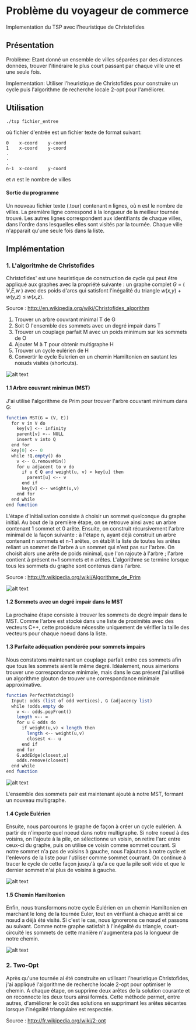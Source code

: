 # Problème du voyageur de commerce
Implementation du TSP avec l'heuristique de Christofides

Présentation
-----------

Problème: Etant donné un ensemble de villes séparées par des distances données, trouver l'itinéraire le plus court passant par chaque ville une et une seule fois.

Implementation: Utiliser l'heuristique de Christofides pour construire un cycle puis l'algorithme de recherche locale 2-opt pour l'améliorer.


Utilisation
-----------

```
./tsp fichier_entree
```
où fichier d'entrée est un fichier texte de format suivant:
```   
0    x-coord    y-coord
1    x-coord    y-coord 
.
.
.
n-1  x-coord    y-coord

```
et <i>n</i> est le nombre de villes

#### Sortie du programme
Un nouveau fichier texte (.tour) contenant n lignes, où n est le nombre de villes. La première ligne correspond à la longueur de la meilleur tournée trouvé. Les autres lignes correspondent aux identifiants de chaque villes, dans l'ordre dans lesquelles elles sont visités par la tournée. Chaque ville n'apparait qu'une seule fois dans la liste.

Implémentation
-----------

### 1. L'algoritmhe de Christofides

Christofides' est une heuristique de construction de cycle qui peut être appliqué aux graphes avec la propriété suivante : un graphe complet  _G_ = ( _V_,_E_,_w_ ) avec des poids d'arcs qui satisfont l'inégalité du triangle _w_(_x,y_) + _w_(_y,z_) ≤ _w_(_x,z_). 

Source : http://en.wikipedia.org/wiki/Christofides_algorithm

1. Trouver un arbre couvrant minimal T de G
2. Soit O l'ensemble des sommets avec un degré impair dans T
3. Trouver un couplage parfait M avec un poids minimum sur les sommets de O
4. Ajouter M à T pour obtenir multigraphe H
5. Trouver un cycle eulérien de H
6. Convertir le cycle Eulerien en un chemin Hamiltonien en sautant les nœuds visités (shortcuts).

![alt text][fig1]

#### 1.1 Arbre couvrant minimun (MST)
J'ai utilisé l'algorithme de Prim pour trouver l'arbre couvrant minimum dans G:
```scilab
function MST(G = (V, E)) 
  for v in V do
    key[v] <-- infinity
    parent[v] <-- NULL
    insert v into Q
  end for
  key[0] <-- 0
  while !Q.empty() do
    v <-- Q.removeMin() 
    for u adjacent to v do
      if u ∈ Q and weight(u, v) < key[u] then
        parent[u] <-- v 
      end if
      key[v] <-- weight(u,v)
    end for
  end while
end function
```

L'étape d'initialisation consiste à choisir un sommet quelconque du graphe initial. Au bout de la première étape, on se retrouve ainsi avec un arbre contenant 1 sommet et 0 arête. Ensuite, on construit récursivement l'arbre minimal de la façon suivante : à l'étape n, ayant déjà construit un arbre contenant n sommets et n-1 arêtes, on établit la liste de toutes les arêtes reliant un sommet de l'arbre à un sommet qui n'est pas sur l'arbre. On choisit alors une arête de poids minimal, que l'on rajoute à l'arbre ; l'arbre contient à présent n+1 sommets et n arêtes. L'algorithme se termine lorsque tous les sommets du graphe sont contenus dans l'arbre.

Source : http://fr.wikipedia.org/wiki/Algorithme_de_Prim

![alt text][fig2]

#### 1.2 Sommets avec un degré impair dans le MST
La prochaine étape consiste à trouver les sommets de degré impair dans le MST. Comme l'arbre est stocké dans une liste de  proximités avec des vecteurs C++, cette procédure nécessite uniquement de vérifier la taille des vecteurs pour chaque noeud dans la liste.

#### 1.3 Parfaite adéquation pondérée pour sommets impairs

Nous constatons maintenant un couplage parfait entre ces sommets afin que tous les sommets aient le même degré. Idéalement, nous aimerions trouver une correspondance minimale, mais dans le cas présent j'ai utilisé un algorithme glouton de trouver une correspondance minimale approximative.

```scilab
function PerfectMatching()
  Input: odds (list of odd vertices), G (adjacency list)
  while !odds.empty do
    v <-- odds.popFront()
    length <-- ∞
    for u ∈ odds do
      if weight(u,v) < length then
        length <-- weight(u,v)
        closest <-- u
      end if
    end for
    G.addEdge(closest,u)
    odds.remove(closest)
  end while
end function
```

![alt text][fig3]

L'ensemble des sommets pair est maintenant ajouté à notre MST, formant un nouveau multigraphe.

#### 1.4 Cycle Eulérien
Ensuite, nous parcourons le graphe de façon à créer un cycle eulérien. A partir de n'importe quel noeud dans notre multigraphe. Si notre noeud à des voisins, on l'ajoute à la pile, on sélectionne un voisin, on retire l'arc entre ceux-ci du graphe, puis on utilise ce voisin comme sommet courant. Si notre sommet n'a pas de voisins à gauche, nous l'ajoutons à notre cycle et l'enlevons de la liste pour l'utiliser comme sommet courrant. On continue à tracer le cycle de cette façon jusqu'à qu'a ce que la pile soit vide et que le dernier sommet n'ai plus de voisins à gauche.

![alt text][fig4]


#### 1.5 Chemin Hamiltonien
Enfin, nous transformons notre cycle Eulérien en un chemin Hamiltonien en marchant le long de la tournée Euler, tout en vérifiant à chaque arrêt si ce nœud a déjà été visité. Si c'est le cas, nous ignorerons ce nœud et passons au suivant. Comme notre graphe satisfait à l'inégalité du triangle, court-circuité les sommets de cette manière n'augmentera pas la longueur de notre chemin.

![alt text][fig5]

### 2. Two-Opt
Après qu'une tournée ai été construite en utilisant l'heuristique Christofides, j'ai appliqué l'algorithme de recherche locale 2-opt pour optimiser le chemin. A chaque étape, on supprime deux arêtes de la solution courante et on reconnecte les deux tours ainsi formés. Cette méthode permet, entre autres, d'améliorer le coût des solutions en supprimant les arêtes sécantes lorsque l'inégalité triangulaire est respectée.

Source : http://fr.wikipedia.org/wiki/2-opt


[fig1]: https://github.com/melkir/TSP-Christofides/raw/master/images/figure01.png "Figure 1"
[fig2]: https://github.com/melkir/TSP-Christofides/raw/master/images/figure02.png "Figure 2"
[fig3]: https://github.com/melkir/TSP-Christofides/raw/master/images/figure03.png "Figure 3"
[fig4]: https://github.com/melkir/TSP-Christofides/raw/master/images/figure04.png "Figure 4"
[fig5]: https://github.com/melkir/TSP-Christofides/raw/master/images/figure05.png "Figure 5"
